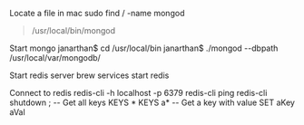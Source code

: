 Locate a file in mac 
sudo find / -name mongod
> /usr/local/bin/mongod

Start mongo 
janarthan$ cd /usr/local/bin
janarthan$ ./mongod --dbpath /usr/local/var/mongodb/

Start redis server 
brew services start redis

Connect to redis
redis-cli -h localhost -p 6379
redis-cli ping
redis-cli shutdown
;
-- Get all keys
KEYS *
KEYS a*
-- Get a key with value
SET aKey aVal
